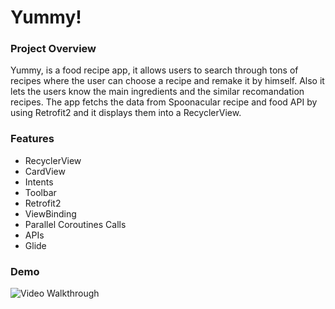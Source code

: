 # Yummy!

### Project Overview
Yummy, is a food recipe app, it allows users to search through tons of recipes where the user can choose a recipe and remake it by himself.
              Also it lets the users know the main ingredients and the similar recomandation recipes.
              The app fetchs the data from Spoonacular recipe and food API by using Retrofit2 and it displays them
              into a RecyclerView.

### Features
* RecyclerView
* CardView
* Intents
* Toolbar
* Retrofit2
* ViewBinding
* Parallel Coroutines Calls
* APIs
* Glide

### Demo
<img src='https://j.gifs.com/qQ97xr.gif' title='Video Walkthrough' alt='Video Walkthrough' />
